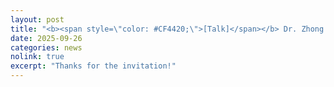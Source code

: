 ```yaml
---
layout: post
title: "<b><span style=\"color: #CF4420;\">[Talk]</span></b> Dr. Zhong presented our lab’s research on <i>\"Towards AI‑enabled Human‑centric Smart Manufacturing\"</i> at the <i>ENGR 1014 Undergraduate Seminar Series</i>."
date: 2025-09-26
categories: news
nolink: true
excerpt: "Thanks for the invitation!"
---
```

